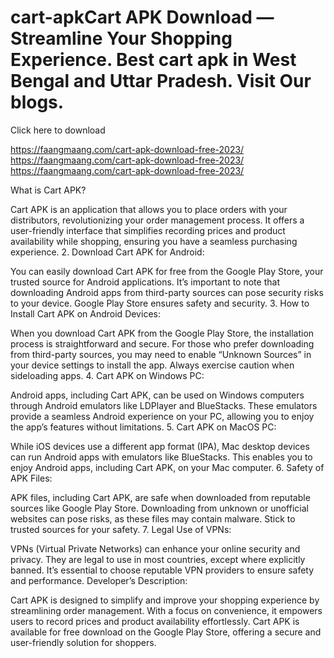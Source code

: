 # cart-apkCart APK Download — Streamline Your Shopping Experience. Best cart apk in West Bengal and Uttar Pradesh. Visit Our blogs.

Click here to download

https://faangmaang.com/cart-apk-download-free-2023/
https://faangmaang.com/cart-apk-download-free-2023/
https://faangmaang.com/cart-apk-download-free-2023/

What is Cart APK?

Cart APK is an application that allows you to place orders with your distributors, revolutionizing your order management process.
It offers a user-friendly interface that simplifies recording prices and product availability while shopping, ensuring you have a seamless purchasing experience.
2. Download Cart APK for Android:

You can easily download Cart APK for free from the Google Play Store, your trusted source for Android applications.
It’s important to note that downloading Android apps from third-party sources can pose security risks to your device. Google Play Store ensures safety and security.
3. How to Install Cart APK on Android Devices:

When you download Cart APK from the Google Play Store, the installation process is straightforward and secure.
For those who prefer downloading from third-party sources, you may need to enable “Unknown Sources” in your device settings to install the app. Always exercise caution when sideloading apps.
4. Cart APK on Windows PC:

Android apps, including Cart APK, can be used on Windows computers through Android emulators like LDPlayer and BlueStacks.
These emulators provide a seamless Android experience on your PC, allowing you to enjoy the app’s features without limitations.
5. Cart APK on MacOS PC:

While iOS devices use a different app format (IPA), Mac desktop devices can run Android apps with emulators like BlueStacks.
This enables you to enjoy Android apps, including Cart APK, on your Mac computer.
6. Safety of APK Files:

APK files, including Cart APK, are safe when downloaded from reputable sources like Google Play Store.
Downloading from unknown or unofficial websites can pose risks, as these files may contain malware. Stick to trusted sources for your safety.
7. Legal Use of VPNs:

VPNs (Virtual Private Networks) can enhance your online security and privacy. They are legal to use in most countries, except where explicitly banned.
It’s essential to choose reputable VPN providers to ensure safety and performance.
Developer’s Description:

Cart APK is designed to simplify and improve your shopping experience by streamlining order management.
With a focus on convenience, it empowers users to record prices and product availability effortlessly.
Cart APK is available for free download on the Google Play Store, offering a secure and user-friendly solution for shoppers.
